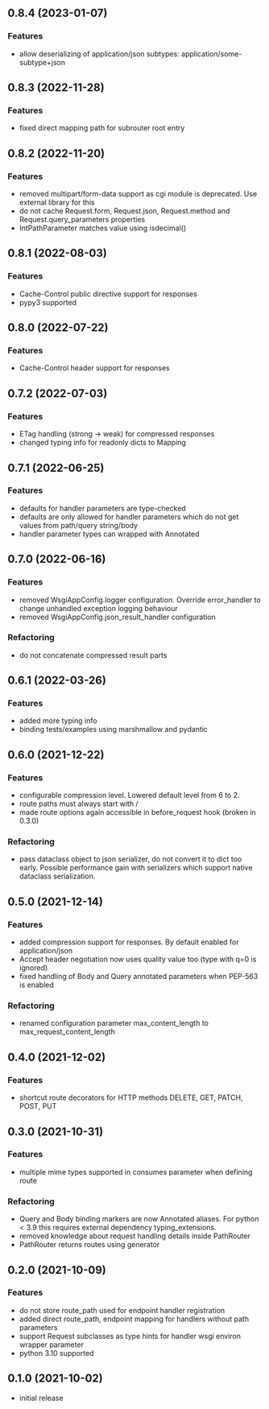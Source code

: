 ## 0.8.4 (2023-01-07)

### Features

* allow deserializing of application/json subtypes: application/some-subtype+json

## 0.8.3 (2022-11-28)

### Features

* fixed direct mapping path for subrouter root entry

## 0.8.2 (2022-11-20)

### Features

* removed multipart/form-data support as cgi module is deprecated. Use external library for this
* do not cache Request.form, Request.json, Request.method and Request.query_parameters properties
* IntPathParameter matches value using isdecimal()

## 0.8.1 (2022-08-03)

### Features

* Cache-Control public directive support for responses
* pypy3 supported

## 0.8.0 (2022-07-22)

### Features

* Cache-Control header support for responses

## 0.7.2 (2022-07-03)

### Features

* ETag handling (strong -> weak) for compressed responses
* changed typing info for readonly dicts to Mapping

## 0.7.1 (2022-06-25)

### Features

* defaults for handler parameters are type-checked
* defaults are only allowed for handler parameters which do not get values from path/query string/body
* handler parameter types can wrapped with Annotated

## 0.7.0 (2022-06-16)

### Features

* removed WsgiAppConfig.logger configuration. Override error_handler to change unhandled exception logging behaviour
* removed WsgiAppConfig.json_result_handler configuration

### Refactoring

* do not concatenate compressed result parts

## 0.6.1 (2022-03-26)

### Features

* added more typing info
* binding tests/examples using marshmallow and pydantic

## 0.6.0 (2021-12-22)

### Features

* configurable compression level. Lowered default level from 6 to 2.
* route paths must always start with /
* made route options again accessible in before_request hook (broken in 0.3.0)

### Refactoring

* pass dataclass object to json serializer, do not convert it to dict too early. Possible performance gain with serializers which support native dataclass serialization.

## 0.5.0 (2021-12-14)

### Features

* added compression support for responses. By default enabled for application/json
* Accept header negotiation now uses quality value too (type with q=0 is ignored)
* fixed handling of Body and Query annotated parameters when PEP-563 is enabled

### Refactoring

* renamed configuration parameter max_content_length to max_request_content_length

## 0.4.0 (2021-12-02)

### Features

* shortcut route decorators for HTTP methods DELETE, GET, PATCH, POST, PUT

## 0.3.0 (2021-10-31)

### Features

* multiple mime types supported in consumes parameter when defining route

### Refactoring

* Query and Body binding markers are now Annotated aliases. For python < 3.9 this requires external dependency typing_extensions.
* removed knowledge about request handling details inside PathRouter
* PathRouter returns routes using generator

## 0.2.0 (2021-10-09)

### Features

* do not store route_path used for endpoint handler registration
* added direct route_path, endpoint mapping for handlers without path parameters
* support Request subclasses as type hints for handler wsgi environ wrapper parameter
* python 3.10 supported

## 0.1.0 (2021-10-02)

* initial release
